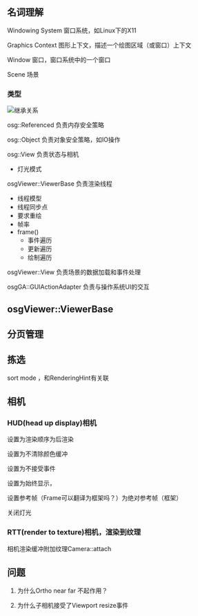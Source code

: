 ## 名词理解

Windowing System 窗口系统，如Linux下的X11

Graphics Context 图形上下文，描述一个绘图区域（或窗口）上下文

Window 窗口，窗口系统中的一个窗口

Scene 场景

### 类型

![继承关系]()

osg::Referenced 负责内存安全策略

osg::Object 负责对象安全策略，如IO操作

osg::View 负责状态与相机

- 灯光模式

osgViewer::ViewerBase 负责渲染线程

- 线程模型
- 线程同步点
- 要求重绘
- 帧率
- frame()
  - 事件遍历
  - 更新遍历
  - 绘制遍历

osgViewer::View 负责场景的数据加载和事件处理

osgGA::GUIActionAdapter 负责与操作系统UI的交互



## osgViewer::ViewerBase 

## 分页管理

## 拣选

sort mode ，和RenderingHint有关联

## 相机

### HUD(head up display)相机

设置为渲染顺序为后渲染

设置为不清除颜色缓冲

设置为不接受事件

设置为始终显示，

设置参考帧（Frame可以翻译为框架吗？）为绝对参考帧（框架）

关闭灯光

### RTT(render to texture)相机，渲染到纹理

相机渲染缓冲附加纹理Camera::attach



## 问题

1. 为什么Ortho near far 不起作用？



2. 为什么子相机接受了Viewport resize事件

